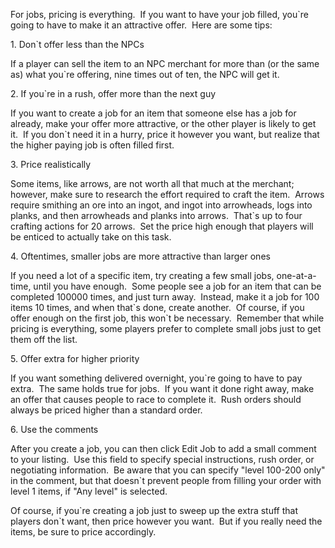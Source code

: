 ---
---
For jobs, pricing is everything.  If you want to have your job filled, you\`re going to have to make it an attractive offer.  Here are some tips:

  

1\. Don\`t offer less than the NPCs

  

If a player can sell the item to an NPC merchant for more than (or the same as) what you\`re offering, nine times out of ten, the NPC will get it.

  

2\. If you\`re in a rush, offer more than the next guy

  

If you want to create a job for an item that someone else has a job for already, make your offer more attractive, or the other player is likely to get it.  If you don\`t need it in a hurry, price it however you want, but realize that the higher paying job is often filled first.

  

3\. Price realistically

  

Some items, like arrows, are not worth all that much at the merchant; however, make sure to research the effort required to craft the item.  Arrows require smithing an ore into an ingot, and ingot into arrowheads, logs into planks, and then arrowheads and planks into arrows.  That\`s up to four crafting actions for 20 arrows.  Set the price high enough that players will be enticed to actually take on this task.

  

4\. Oftentimes, smaller jobs are more attractive than larger ones

  

If you need a lot of a specific item, try creating a few small jobs, one-at-a-time, until you have enough.  Some people see a job for an item that can be completed 100000 times, and just turn away.  Instead, make it a job for 100 items 10 times, and when that\`s done, create another.  Of course, if you offer enough on the first job, this won\`t be necessary.  Remember that while pricing is everything, some players prefer to complete small jobs just to get them off the list.

  

5\. Offer extra for higher priority

  

If you want something delivered overnight, you\`re going to have to pay extra.  The same holds true for jobs.  If you want it done right away, make an offer that causes people to race to complete it.  Rush orders should always be priced higher than a standard order.  

  

6\. Use the comments

  

After you create a job, you can then click Edit Job to add a small comment to your listing.  Use this field to specify special instructions, rush order, or negotiating information.  Be aware that you can specify "level 100-200 only" in the comment, but that doesn\`t prevent people from filling your order with level 1 items, if "Any level" is selected.

  

Of course, if you\`re creating a job just to sweep up the extra stuff that players don\`t want, then price however you want.  But if you really need the items, be sure to price accordingly.
